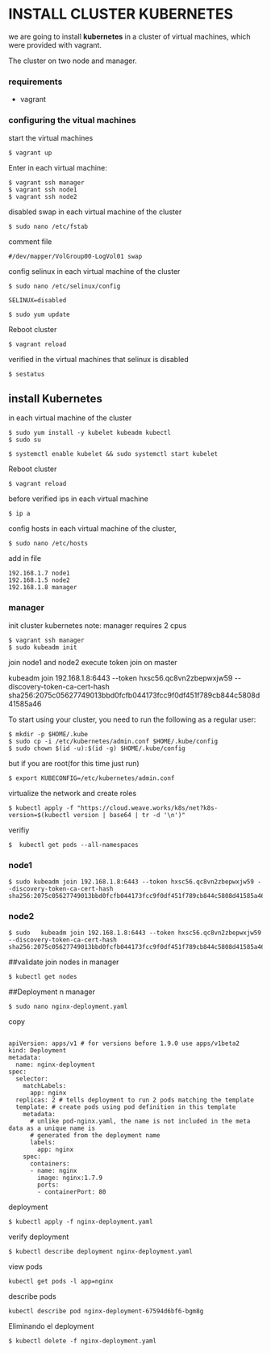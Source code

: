 # INSTALL CLUSTER KUBERNETES

we are going to install __kubernetes__ in a cluster of virtual machines, which were provided with vagrant.

The cluster on  two node and  manager.

### requirements
 - vagrant

### configuring the vitual machines 

start the virtual machines

	$ vagrant up

Enter in each   virtual machine:

	$ vagrant ssh manager
	$ vagrant ssh node1
	$ vagrant ssh node2


disabled swap in each virtual machine of the cluster


	$ sudo nano /etc/fstab

comment file  

`#/dev/mapper/VolGroup00-LogVol01 swap`

config selinux in each virtual machine of the cluster

	$ sudo nano /etc/selinux/config

`SELINUX=disabled`
	
	$ sudo yum update

Reboot cluster
	
	$ vagrant reload


 verified in the virtual machines that selinux is disabled
	
	$ sestatus



## install Kubernetes
in each virtual machine of the cluster


	$ sudo yum install -y kubelet kubeadm kubectl
	$ sudo su

	$ systemctl enable kubelet && sudo systemctl start kubelet

Reboot cluster
	
	$ vagrant reload


before verified ips in each virtual machine 
	
	$ ip a

config hosts in each virtual machine of the cluster,

	$ sudo nano /etc/hosts

add in file

```
192.168.1.7 node1
192.168.1.5 node2
192.168.1.8 manager
```

### manager 
init cluster kubernetes
note: manager requires 2 cpus

	$ vagrant ssh manager
	$ sudo kubeadm init


join node1 and node2 execute 
token join on master
 
 kubeadm join 192.168.1.8:6443 --token hxsc56.qc8vn2zbepwxjw59 --discovery-token-ca-cert-hash sha256:2075c05627749013bbd0fcfb044173fcc9f0df451f789cb844c5808d41585a46

To start using your cluster, you need to run the following as a regular user:

	$ mkdir -p $HOME/.kube
  	$ sudo cp -i /etc/kubernetes/admin.conf $HOME/.kube/config
  	$ sudo chown $(id -u):$(id -g) $HOME/.kube/config

but if you are root(for this time just run)

	$ export KUBECONFIG=/etc/kubernetes/admin.conf

virtualize the network and create roles

	$ kubectl apply -f "https://cloud.weave.works/k8s/net?k8s-version=$(kubectl version | base64 | tr -d '\n')"

verifiy 

	$  kubectl get pods --all-namespaces



 	
### node1
	$ sudo kubeadm join 192.168.1.8:6443 --token hxsc56.qc8vn2zbepwxjw59 --discovery-token-ca-cert-hash sha256:2075c05627749013bbd0fcfb044173fcc9f0df451f789cb844c5808d41585a46

### node2
	$ sudo   kubeadm join 192.168.1.8:6443 --token hxsc56.qc8vn2zbepwxjw59 --discovery-token-ca-cert-hash sha256:2075c05627749013bbd0fcfb044173fcc9f0df451f789cb844c5808d41585a46


##validate join nodes in manager

	$ kubectl get nodes

##Deployment n manager

	$ sudo nano nginx-deployment.yaml

copy

```

apiVersion: apps/v1 # for versions before 1.9.0 use apps/v1beta2
kind: Deployment
metadata:
  name: nginx-deployment
spec:
  selector:
    matchLabels:
      app: nginx
  replicas: 2 # tells deployment to run 2 pods matching the template
  template: # create pods using pod definition in this template
    metadata:
      # unlike pod-nginx.yaml, the name is not included in the meta data as a unique name is
      # generated from the deployment name
      labels:
        app: nginx
    spec:
      containers:
      - name: nginx
        image: nginx:1.7.9
        ports:
        - containerPort: 80	

```

deployment

	$ kubectl apply -f nginx-deployment.yaml 

verify deployment

	$ kubectl describe deployment nginx-deployment.yaml

view pods 
	
	kubectl get pods -l app=nginx

describe pods

	kubectl describe pod nginx-deployment-67594d6bf6-bgm8g


Eliminando el deployment
	
	$ kubectl delete -f nginx-deployment.yaml 